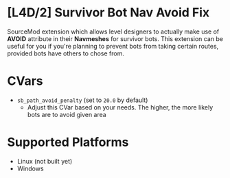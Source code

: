 # [L4D/2] Survivor Bot Nav Avoid Fix
SourceMod extension which allows level designers to actually make use of **AVOID** attribute in their **Navmeshes** for survivor bots. This extension can be useful for you if you're planning to prevent bots from taking certain routes, provided bots have others to chose from.

# CVars
- `sb_path_avoid_penalty` (set to `20.0` by default)
  - Adjust this CVar based on your needs. The higher, the more likely bots are to avoid given area

# Supported Platforms
- Linux (not built yet)
- Windows
